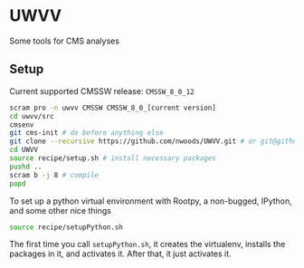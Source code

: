 # UWVV
Some tools for CMS analyses

## Setup
Current supported CMSSW release: `CMSSW_8_0_12` 

```bash
scram pro -n uwvv CMSSW CMSSW_8_0_[current version]
cd uwvv/src
cmsenv
git cms-init # do before anything else
git clone --recursive https://github.com/nwoods/UWVV.git # or git@github.com:nwoods/UWVV.git if you prefer that
cd UWVV
source recipe/setup.sh # install necessary packages
pushd ..
scram b -j 8 # compile
popd
```

To set up a python virtual environment with Rootpy, a non-bugged, IPython, and some other nice things

```bash
source recipe/setupPython.sh
```

The first time you call `setupPython.sh`, it creates the virtualenv, installs the packages in it, and activates it. 
After that, it just activates it.
